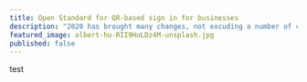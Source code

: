 ```yaml
---
title: Open Standard for QR-based sign in for businesses
description: "2020 has brought many changes, not excuding a number of changes to the tools that I use on a day to day basis."
featured_image: albert-hu-RII9HuLDz4M-unsplash.jpg
published: false
---
```


test

